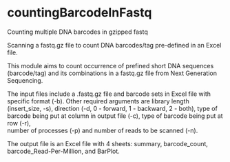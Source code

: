 # countingBarcodeInFastq
Counting multiple DNA barcodes in gzipped fastq 

Scanning a fastq.gz file to count DNA barcodes/tag pre-defined in an Excel file.            
                                                                                
This module aims to count occurrence of prefined short DNA sequences            
(barcode/tag) and its combinations in a fastq.gz file from Next Generation      
Sequencing.                                                                     
                                                                                
The input files include a .fastq.gz file and barcode sets in Excel file with    
specific format (-b). Other required arguments are library length (insert_size, 
-s), direction (-d, 0 - forward, 1 - backward, 2 - both), type of barcode being 
put at column in output file (-c), type of barcode being put at row (-r),       
number of processes (-p) and number of reads to be scanned (-n).                
                                                                                
The output file is an Excel file with 4 sheets: summary, barcode_count,         
barcode_Read-Per-Million, and BarPlot.
